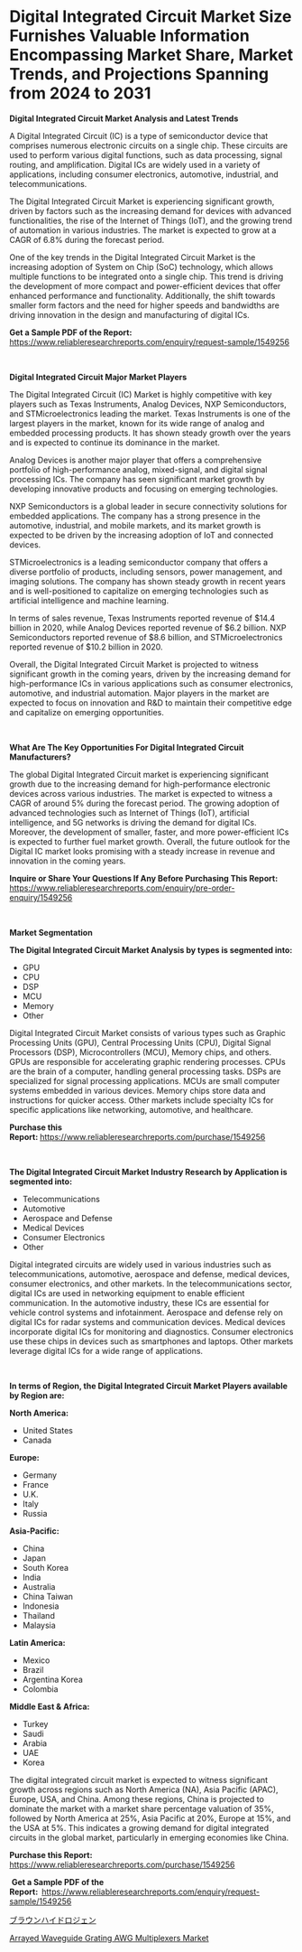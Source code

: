 <p><h1>Digital Integrated Circuit Market Size Furnishes Valuable Information Encompassing Market Share, Market Trends, and Projections Spanning from 2024 to 2031</h1></p><p><strong>Digital Integrated Circuit Market Analysis and Latest Trends</strong></p>
<p><p>A Digital Integrated Circuit (IC) is a type of semiconductor device that comprises numerous electronic circuits on a single chip. These circuits are used to perform various digital functions, such as data processing, signal routing, and amplification. Digital ICs are widely used in a variety of applications, including consumer electronics, automotive, industrial, and telecommunications.</p><p>The Digital Integrated Circuit Market is experiencing significant growth, driven by factors such as the increasing demand for devices with advanced functionalities, the rise of the Internet of Things (IoT), and the growing trend of automation in various industries. The market is expected to grow at a CAGR of 6.8% during the forecast period.</p><p>One of the key trends in the Digital Integrated Circuit Market is the increasing adoption of System on Chip (SoC) technology, which allows multiple functions to be integrated onto a single chip. This trend is driving the development of more compact and power-efficient devices that offer enhanced performance and functionality. Additionally, the shift towards smaller form factors and the need for higher speeds and bandwidths are driving innovation in the design and manufacturing of digital ICs.</p></p>
<p><strong>Get a Sample PDF of the Report:&nbsp;</strong> <a href="https://www.reliableresearchreports.com/enquiry/request-sample/1549256">https://www.reliableresearchreports.com/enquiry/request-sample/1549256</a></p>
<p>&nbsp;</p>
<p><strong>Digital Integrated Circuit Major Market Players</strong></p>
<p><p>The Digital Integrated Circuit (IC) Market is highly competitive with key players such as Texas Instruments, Analog Devices, NXP Semiconductors, and STMicroelectronics leading the market. Texas Instruments is one of the largest players in the market, known for its wide range of analog and embedded processing products. It has shown steady growth over the years and is expected to continue its dominance in the market.</p><p>Analog Devices is another major player that offers a comprehensive portfolio of high-performance analog, mixed-signal, and digital signal processing ICs. The company has seen significant market growth by developing innovative products and focusing on emerging technologies.</p><p>NXP Semiconductors is a global leader in secure connectivity solutions for embedded applications. The company has a strong presence in the automotive, industrial, and mobile markets, and its market growth is expected to be driven by the increasing adoption of IoT and connected devices.</p><p>STMicroelectronics is a leading semiconductor company that offers a diverse portfolio of products, including sensors, power management, and imaging solutions. The company has shown steady growth in recent years and is well-positioned to capitalize on emerging technologies such as artificial intelligence and machine learning.</p><p>In terms of sales revenue, Texas Instruments reported revenue of $14.4 billion in 2020, while Analog Devices reported revenue of $6.2 billion. NXP Semiconductors reported revenue of $8.6 billion, and STMicroelectronics reported revenue of $10.2 billion in 2020.</p><p>Overall, the Digital Integrated Circuit Market is projected to witness significant growth in the coming years, driven by the increasing demand for high-performance ICs in various applications such as consumer electronics, automotive, and industrial automation. Major players in the market are expected to focus on innovation and R&D to maintain their competitive edge and capitalize on emerging opportunities.</p></p>
<p>&nbsp;</p>
<p><strong>What Are The Key Opportunities For Digital Integrated Circuit Manufacturers?</strong></p>
<p><p>The global Digital Integrated Circuit market is experiencing significant growth due to the increasing demand for high-performance electronic devices across various industries. The market is expected to witness a CAGR of around 5% during the forecast period. The growing adoption of advanced technologies such as Internet of Things (IoT), artificial intelligence, and 5G networks is driving the demand for digital ICs. Moreover, the development of smaller, faster, and more power-efficient ICs is expected to further fuel market growth. Overall, the future outlook for the Digital IC market looks promising with a steady increase in revenue and innovation in the coming years.</p></p>
<p><strong>Inquire or Share Your Questions If Any Before Purchasing This Report:</strong> <a href="https://www.reliableresearchreports.com/enquiry/pre-order-enquiry/1549256">https://www.reliableresearchreports.com/enquiry/pre-order-enquiry/1549256</a></p>
<p>&nbsp;</p>
<p><strong>Market Segmentation</strong></p>
<p><strong>The Digital Integrated Circuit Market Analysis by types is segmented into:</strong></p>
<p><ul><li>GPU</li><li>CPU</li><li>DSP</li><li>MCU</li><li>Memory</li><li>Other</li></ul></p>
<p><p>Digital Integrated Circuit Market consists of various types such as Graphic Processing Units (GPU), Central Processing Units (CPU), Digital Signal Processors (DSP), Microcontrollers (MCU), Memory chips, and others. GPUs are responsible for accelerating graphic rendering processes. CPUs are the brain of a computer, handling general processing tasks. DSPs are specialized for signal processing applications. MCUs are small computer systems embedded in various devices. Memory chips store data and instructions for quicker access. Other markets include specialty ICs for specific applications like networking, automotive, and healthcare.</p></p>
<p><strong>Purchase this Report:&nbsp;</strong><a href="https://www.reliableresearchreports.com/purchase/1549256">https://www.reliableresearchreports.com/purchase/1549256</a></p>
<p>&nbsp;</p>
<p><strong>The Digital Integrated Circuit Market Industry Research by Application is segmented into:</strong></p>
<p><ul><li>Telecommunications</li><li>Automotive</li><li>Aerospace and Defense</li><li>Medical Devices</li><li>Consumer Electronics</li><li>Other</li></ul></p>
<p><p>Digital integrated circuits are widely used in various industries such as telecommunications, automotive, aerospace and defense, medical devices, consumer electronics, and other markets. In the telecommunications sector, digital ICs are used in networking equipment to enable efficient communication. In the automotive industry, these ICs are essential for vehicle control systems and infotainment. Aerospace and defense rely on digital ICs for radar systems and communication devices. Medical devices incorporate digital ICs for monitoring and diagnostics. Consumer electronics use these chips in devices such as smartphones and laptops. Other markets leverage digital ICs for a wide range of applications.</p></p>
<p>&nbsp;</p>
<p><strong>In terms of Region, the Digital Integrated Circuit Market Players available by Region are:</strong></p>
<p>
    <p> <strong> North America: </strong>
        <ul>
            <li>United States</li>
            <li>Canada</li>
        </ul>
        </p> 
    <p> <strong> Europe: </strong>
        <ul>
            <li>Germany</li>
            <li>France</li>
            <li>U.K.</li>
            <li>Italy</li>
            <li>Russia</li>
        </ul>
        </p> 
    <p> <strong> Asia-Pacific: </strong>
        <ul>
            <li>China</li>
            <li>Japan</li>
            <li>South Korea</li>
            <li>India</li>
            <li>Australia</li>
            <li>China Taiwan</li>
            <li>Indonesia</li>
            <li>Thailand</li>
            <li>Malaysia</li>
        </ul>
        </p> 
    <p> <strong> Latin America: </strong>
        <ul>
            <li>Mexico</li>
            <li>Brazil</li>
            <li>Argentina Korea</li>
            <li>Colombia</li>
        </ul>
        </p> 
    <p> <strong> Middle East & Africa: </strong>
        <ul>
            <li>Turkey</li>
            <li>Saudi</li>
            <li>Arabia</li>
            <li>UAE</li>
            <li>Korea</li>
        </ul>
    </p>
    </p>
<p><p>The digital integrated circuit market is expected to witness significant growth across regions such as North America (NA), Asia Pacific (APAC), Europe, USA, and China. Among these regions, China is projected to dominate the market with a market share percentage valuation of 35%, followed by North America at 25%, Asia Pacific at 20%, Europe at 15%, and the USA at 5%. This indicates a growing demand for digital integrated circuits in the global market, particularly in emerging economies like China.</p></p>
<p><strong>Purchase this Report: </strong><a href="https://www.reliableresearchreports.com/purchase/1549256">https://www.reliableresearchreports.com/purchase/1549256</a></p>
<p>&nbsp;<strong>Get a Sample PDF of the Report:&nbsp;&nbsp;</strong><a href="https://www.reliableresearchreports.com/enquiry/request-sample/1549256">https://www.reliableresearchreports.com/enquiry/request-sample/1549256</a></p>
<p><strong></strong></p>
<p><p><a href="https://github.com/wkuactfdzwizk06/Market-Research-Report-List-1/blob/main/436702712095.md">ブラウンハイドロジェン</a></p><p><a href="https://medium.com/@tedbrakus/arrayed-waveguide-grating-awg-multiplexers-market-insights-into-market-cagr-market-trends-and-6f1f24542369">Arrayed Waveguide Grating AWG Multiplexers Market</a></p></p>